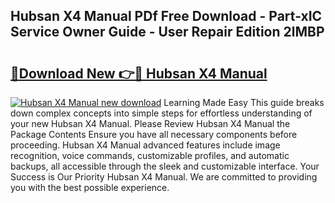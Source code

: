 ## Hubsan X4 Manual PDf Free Download - Part-xIC Service Owner Guide - User Repair Edition 2lMBP

# <h2><a href="http://cf16838.oget.top/?id=Hubsan+X4+Manual">🔗Download New 👉🔴 Hubsan X4 Manual</a></h2>

[![Hubsan X4 Manual new download](https://i.imgur.com/5g1atiW.png)](http://cf16838.oget.top/?id=Hubsan+X4+Manual)
Learning Made Easy This guide breaks down complex concepts into simple steps for effortless understanding of your new Hubsan X4 Manual. Please Review Hubsan X4 Manual the Package Contents Ensure you have all necessary components before proceeding. Hubsan X4 Manual advanced features include image recognition, voice commands, customizable profiles, and automatic backups, all accessible through the sleek and customizable interface. Your Success is Our Priority Hubsan X4 Manual. We are committed to providing you with the best possible experience.

